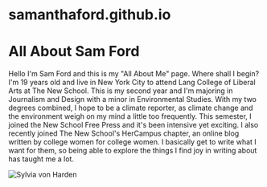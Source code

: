 # samanthaford.github.io

<!DOCTYPE html>
<html>
  <head>
    <meta charset="uft-8">
    <h1>All About Sam Ford</h1>
  </head>
  <body>
    <p>Hello I'm Sam Ford and this is my "All About Me" page. Where shall I begin? I'm 19 years old and live in New York City to attend Lang College of Liberal Arts at The New School. This is my second year and I'm majoring in Journalism and Design with a minor in Environmental Studies. With my two degrees combined, I hope to be a climate reporter, as climate change and the environment weigh on my mind a little too frequently. This semester, I joined the New School Free Press and it's been intensive yet exciting. I also recently joined The New School's HerCampus chapter, an online blog written by college women for college women. I basically get to write what I want for them, so being able to explore the things I find joy in writing about has taught me a lot.</p>
  </body>
</html>
<img src="portrait-of-journalist-sylvia-von-harden-otto-dix.jpg" alt="Sylvia von Harden">
